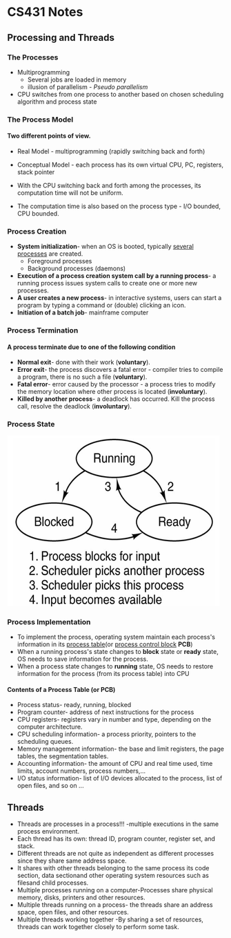# CS431 Notes

Processing and Threads
----------------------

### The Processes
* Multiprogramming
    + Several jobs are loaded in memory
    + illusion of parallelism - *Pseudo parallelism*
* CPU switches from one process to another based on chosen scheduling algorithm and process state

### The Process Model
#### Two different points of view. 
* Real Model - multiprogramming (rapidly switching back and forth) 
* Conceptual Model - each process has its own virtual CPU, PC, registers, stack pointer

* With the CPU switching back and forth among the processes, its computation time will not be uniform. 
* The computation time is also based on the process type - I/O bounded, CPU bounded.

### Process Creation
* __System initialization__- when an OS is booted, typically <u>several processes</u> are created.
    + Foreground processes
    + Background processes (daemons)
* __Execution of a process creation system call by a running process__- a running process issues system calls to create one or more new processes.
* __A user creates a new process__- in interactive systems, users can start a program by typing a command or (double) clicking an icon.
* __Initiation of a batch job__- mainframe computer

### Process Termination
#### A process terminate due to one of the following condition
* __Normal exit__- done with their work (__voluntary__).
* __Error exit__- the process discovers a fatal error - compiler tries to compile a program, there is no such a file (__voluntary__).
* __Fatal error__- error caused by the processor - a process tries to modify the memory location where other process is located (__involuntary__).
* __Killed by another process__- a deadlock has occurred. Kill the process call, resolve the deadlock (__involuntary__).

### Process State
![States](runningblockready.png)

### Process Implementation
* To implement the process, operating system maintain each process's information in its <u>process table</u>(or <u>process control block</u> __PCB__)
* When a running process's state changes to __block__ state or __ready__ state, OS needs to save information for the process.
* When a process state changes to __running__ state, OS needs to restore information for the process (from its process table) into CPU

#### Contents of a Process Table (or PCB)
* Process status- ready, running, blocked
* Program counter-  address of next instructions for the process
* CPU registers- registers vary in number and type, depending on the computer architecture. 
* CPU scheduling information- a process priority, pointers to the scheduling queues.
* Memory management information- the base and limit registers, the page tables, the segmentation tables.
* Accounting information- the amount of CPU and real time used, time limits, account numbers, process numbers,...
* I/O status information- list of I/O devices allocated to the process, list of open files, and so on ...

Threads
-------
* Threads are processes in a process!!! -multiple executions in the same process environment.
* Each thread has its own: thread ID, program counter, register set, and stack.
* Different threads are not quite as independent as different processes since they share same address space.
* It shares with other threads belonging to the same process its code section, data sectionand other operating system resources such as filesand child processes.
* Multiple processes running on a computer-Processes share physical memory, disks, printers and other resources.
* Multiple threads running on a process- the threads share an address space, open files, and other resources.
* Multiple threads working together -By sharing a set of resources, threads can work together closely to perform some task.
